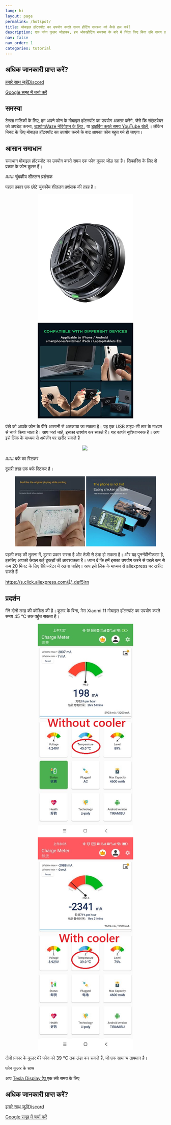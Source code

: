 ```yaml
---
lang: hi
layout: page
permalink: /hotspot/
title: मोबाइल हॉटस्पॉट का उपयोग करते समय हीटिंग समस्या को कैसे हल करें?
description: एक फोन कूलर जोड़कर, हम ओवरहीटिंग समस्या के बारे में चिंता किए बिना लंबे समय तक मोबाइल हॉटस्पॉट का उपयोग कर सकते हैं।
nav: false
nav_order: 1
categories: tutorial
---
```

<!-- _pages/hotspot.md -->

## अधिक जानकारी प्राप्त करें?
<p> <a href = "https://discord.gg/Tvbs9uWcN9"  लक्ष्य = "_blank" > हमारे साथ जुड़ेंDiscord</a> </p>
<p> <a href = "https://groups.google.com/g/tesla-display"  लक्ष्य = "_blank" > Google समूह में चर्चा करें </a> </p>

## समस्या
<p> टेस्ला मालिकों के लिए, हम अपने फोन के मोबाइल हॉटस्पॉट का उपयोग अक्सर करेंगे, जैसे कि सॉफ़्टवेयर को अपडेट करना, <a href = "/waze" > उपयोगWaze नेविगेशन के लिए </a>, या <a href = "/youtube" > ड्राइविंग करते समय YouTube खेलें </a>।
लेकिन मिनट के लिए मोबाइल हॉटस्पॉट का उपयोग करने के बाद आपका फोन बहुत गर्म हो जाएगा। </p>

## आसान समाधान
<p> समाधान मोबाइल हॉटस्पॉट का उपयोग करते समय एक फोन कूलर जोड़ रहा है।
सिफारिश के लिए दो प्रकार के फोन कूलर हैं। </p>
### चुंबकीय शीतलन प्रशंसक
<p> पहला प्रकार एक छोटे चुंबकीय शीतलन प्रशंसक की तरह है। </p>
<p style= "text-align: center;" >
<img src= "/assets/img/mag-cooler.jpg"  alt= "The magnetic cooling fan for phone"  width= "300px" >
<img src= "/assets/img/mag-cooler2.jpg"  alt= "The magnetic cooling fan can be used for various devices"  width= "300px" >
</p>
<p> पंखे को आपके फोन के पीछे आसानी से अटकाया जा सकता है।
यह एक USB टाइप-सी तार के माध्यम से चार्ज किया जाता है।
आप जहां चाहें, इसका उपयोग कर सकते हैं। यह काफी सुविधाजनक है।
आप इसे लिंक के माध्यम से अमेज़ॅन पर खरीद सकते हैं </p>
<p style= "text-align: center;" ><a href= "https://www.amazon.com/Rimoody-Wireless-Carplay-CarPlay-Android/dp/B0C1FW8ZQQ?pd_rd_w=niks7&content-id=amzn1.sym.843cd7db-70d0-4058-b5e7-5ec0360c5a59&pf_rd_p=843cd7db-70d0-4058-b5e7-5ec0360c5a59&pf_rd_r=25ZAJ3099FJCM3JE3BCE&pd_rd_wg=dEwED&pd_rd_r=4a237111-7729-4d01-ae3a-7786ed58d5e9&pd_rd_i=B0C1FW8ZQQ&psc=1&linkCode=li3&tag=blackpill07-20&linkId=c766d690503165e0fd1c49bda3c5feb5&language=en_US&ref_=as_li_ss_il"  target= "_blank" >
<img border= "0"  src= "//ws-na.amazon-adsystem.com/widgets/q?_encoding=UTF8&ASIN=B0C1FW8ZQQ&Format=_SL250_&ID=AsinImage&MarketPlace=US&ServiceVersion=20070822&WS=1&tag=blackpill07-20&language=en_US"  ></a>
<img src= "https://ir-na.amazon-adsystem.com/e/ir?t=blackpill07-20&language=en_US&l=li3&o=1&a=B0C1FW8ZQQ"  width= "1"  height= "1"  border= "0"  alt= ""  style= "border:none !important; margin:0px !important;"  /></p>
### बर्फ का स्टिकर
<p> दूसरी तरह एक बर्फ स्टिकर है। </p>
<p style= "text-align: center;" >
<img src= "/assets/img/ice-sticker.webp"  alt= "The recyclable ice sticker for phone"  width= "220px" >
<img src= "/assets/img/ice-sticker2.webp"  alt= "The recyclable ice sticker to cool your phone down"  width= "220px" >
</p>
<p> पहली तरह की तुलना में, दूसरा प्रकार सस्ता है और तेजी से ठंडा हो सकता है।
और यह पुनर्नवीनीकरण है, इसलिए आपको केवल कई टुकड़ों की आवश्यकता है।
ध्यान दें कि हमें इसका उपयोग करने से पहले कम से कम 20 मिनट के लिए रेफ्रिजरेटर में रखना चाहिए।
आप इसे लिंक के माध्यम से aliexpress पर खरीद सकते हैं </p>
<p> <a href = "https://s.click.aliexpress.com/e/_DEF5iRN" >https://s.click.aliexpress.com/ई/_def5irn </a> </p>

## प्रदर्शन
<p> मैंने दोनों तरह की कोशिश की है।
कूलर के बिना, मेरा Xiaomi 11 मोबाइल हॉटस्पॉट का उपयोग करते समय 45 ℃ तक पहुंच सकता है। </p>
<p style= "text-align: center;" >
<img src= "/assets/img/without-cooler.jpg"  alt= "The phone temperature without the phone cooler"  width= "300px" >
<img src= "/assets/img/with-cooler.jpg"  alt= "The phone temperature after using a phone cooler"  width= "300px" >
</p>
<p> दोनों प्रकार के कूलर मेरे फोन को 39 ℃ तक ठंडा कर सकते हैं, जो एक सामान्य तापमान है। </p>
फोन कूलर के साथ <p> आप <a href = का उपयोग कर सकते हैं "/" >Tesla Display ऐप </a> एक लंबे समय के लिए </p>

## अधिक जानकारी प्राप्त करें?
<p> <a href = "https://discord.gg/Tvbs9uWcN9"  लक्ष्य = "_blank" > हमारे साथ जुड़ेंDiscord</a> </p>
<p> <a href = "https://groups.google.com/g/tesla-display"  लक्ष्य = "_blank" > Google समूह में चर्चा करें </a> </p>

